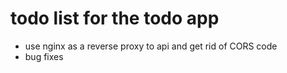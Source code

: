 # todo list for the todo app
- use nginx as a reverse proxy to api and get rid of CORS code
- bug fixes